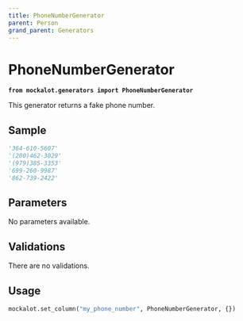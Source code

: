 ```yaml
---
title: PhoneNumberGenerator
parent: Person
grand_parent: Generators
---
```


# PhoneNumberGenerator

**`from mockalot.generators import PhoneNumberGenerator`**

This generator returns a fake phone number.

## Sample

```python
'364-610-5607'
'(200)462-3029'
'(979)385-3353'
'699-260-9987'
'862-739-2422'
```

## Parameters

No parameters available.

## Validations

There are no validations.

## Usage

```python
mockalot.set_column("my_phone_number", PhoneNumberGenerator, {})
```
